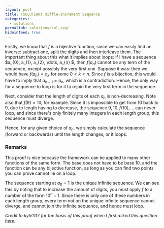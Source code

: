 ```yaml
---
layout: post
title: (SOLUTION) Riffle-Increment Sequence
categories:
  - solutions
permalink: solutions/sol_seq/
hideinfeed: true
---
```

Firstly, we know that $f$ is a bijective function, since we can easily find an inverse: subtract one, split the digits and then interleave them. The important thing about this what it implies about loops: if I have a sequence $a_{0}, a_{1}, a_{2}, \dots, a_{n} $, then $f(a_{n})$ cannot be any term of the sequence, except possibly the very first one. Suppose it was: then we would have $f(a_{n}) = a_{k}$ for some $0 < k < n$. Since $f$ is a bijection, this would have to imply that $a_{k-1} = a_{n}$, which is a contradiction. Hence, the only way for a sequence to loop is for it to rejoin the very first term in the sequence.

Next, consider that the length of digits of each $a_{n}$ is non-decreasing. Note also that $f(9) = 10$, for example. Since it is impossible to get from 10 back to 9, due to length having to decrease, the sequence $9, 10, f(10), \dots$ can never loop, and since there's only finitely many integers in each length group, this sequence must diverge.

Hence, for any given choice of $a_{n}$, we simply calculate the sequence (forward or backwards) until the length changes, or it loops.

### Remarks
This proof is nice because the framework can be applied to many other functions of the same form. The base does not have to be base 10, and the function can be any bijective function, as long as you can find two points you can prove cannot lie on a loop.

The sequence starting at $a_{0} = 1$ is the unique infinite sequence. We can see this by noting that to increase the amount of digits, you must apply $f$ to a number of the form $10^{n} -1$. Since there is only one of these numbers in each length group, every term not on the unique infinite sequence cannot diverge, and cannot join the infinite sequence, and hence must loop. 

*Credit to kyle1117 for the basis of this proof when I first asked this question [here](https://math.stackexchange.com/questions/4747356/loops-in-a-binary-iterated-function-system).*
